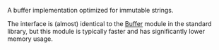 A buffer implementation optimized for immutable strings.

The interface is (almost) identical to the [Buffer][buffer] module in the
standard library, but this module is typically faster and has significantly
lower memory usage.

[buffer]: http://caml.inria.fr/pub/docs/manual-ocaml/libref/Buffer.html
